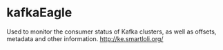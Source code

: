 # kafkaEagle
Used to monitor the consumer status of Kafka clusters, as well as offsets, metadata and other information. http://ke.smartloli.org/
